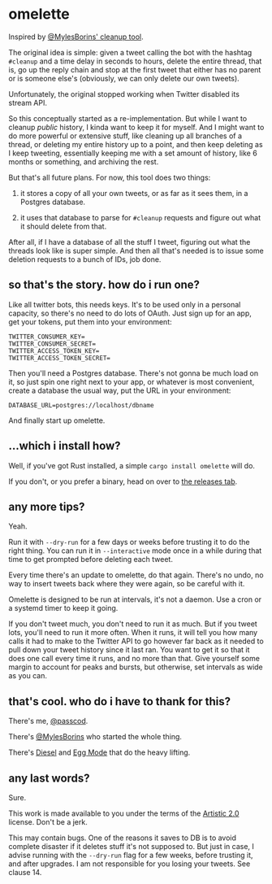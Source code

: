 # omelette

Inspired by [@MylesBorins' cleanup tool](https://github.com/MylesBorins/cleanup).

The original idea is simple: given a tweet calling the bot with the hashtag
`#cleanup` and a time delay in seconds to hours, delete the entire thread, that
is, go up the reply chain and stop at the first tweet that either has no parent
or is someone else's (obviously, we can only delete our own tweets).

Unfortunately, the original stopped working when Twitter disabled its stream API.

So this conceptually started as a re-implementation. But while I want to cleanup
_public_ history, I kinda want to keep it for myself. And I might want to do
more powerful or extensive stuff, like cleaning up all branches of a thread, or
deleting my entire history up to a point, and then keep deleting as I keep
tweeting, essentially keeping me with a set amount of history, like 6 months or
something, and archiving the rest.

But that's all future plans. For now, this tool does two things:

1. it stores a copy of all your own tweets, or as far as it sees them, in a
   Postgres database.

2. it uses that database to parse for `#cleanup` requests and figure out what it
   should delete from that.

After all, if I have a database of all the stuff I tweet, figuring out what the
threads look like is super simple. And then all that's needed is to issue some
deletion requests to a bunch of IDs, job done.

## so that's the story. how do i run one?

Like all twitter bots, this needs keys. It's to be used only in a personal
capacity, so there's no need to do lots of OAuth. Just sign up for an app, get
your tokens, put them into your environment:

```
TWITTER_CONSUMER_KEY=
TWITTER_CONSUMER_SECRET=
TWITTER_ACCESS_TOKEN_KEY=
TWITTER_ACCESS_TOKEN_SECRET=
```

Then you'll need a Postgres database. There's not gonna be much load on it, so
just spin one right next to your app, or whatever is most convenient, create a
database the usual way, put the URL in your environment:

```
DATABASE_URL=postgres://localhost/dbname
```

And finally start up omelette.

## …which i install how?

Well, if you've got Rust installed, a simple `cargo install omelette` will do.

If you don't, or you prefer a binary, head on over to [the releases tab].

[the releases tab]: https://github.com/passcod/omelette/releases

## any more tips?

Yeah.

Run it with `--dry-run` for a few days or weeks before trusting it to do the
right thing. You can run it in `--interactive` mode once in a while during that
time to get prompted before deleting each tweet.

Every time there's an update to omelette, do that again. There's no undo, no way
to insert tweets back where they were again, so be careful with it.

Omelette is designed to be run at intervals, it's not a daemon. Use a cron or a
systemd timer to keep it going.

If you don't tweet much, you don't need to run it as much. But if you tweet lots,
you'll need to run it more often. When it runs, it will tell you how many calls
it had to make to the Twitter API to go however far back as it needed to pull
down your tweet history since it last ran. You want to get it so that it does
one call every time it runs, and no more than that. Give yourself some margin to
account for peaks and bursts, but otherwise, set intervals as wide as you can.

## that's cool. who do i have to thank for this?

There's me, [@passcod](https://passcod.name).

There's [@MylesBorins](https://mylesborins.com) who started the whole thing.

There's [Diesel](http://diesel.rs) and [Egg Mode](https://github.com/QuietMisdreavus/twitter-rs) that do the heavy lifting.

## any last words?

Sure.

This work is made available to you under the terms of the [Artistic 2.0] license.
Don't be a jerk.

[Artistic 2.0]: ./LICENSE

This may contain bugs. One of the reasons it saves to DB is to avoid complete
disaster if it deletes stuff it's not supposed to. But just in case, I advise
running with the `--dry-run` flag for a few weeks, before trusting it, and after
upgrades. I am not responsible for you losing your tweets. See clause 14.

